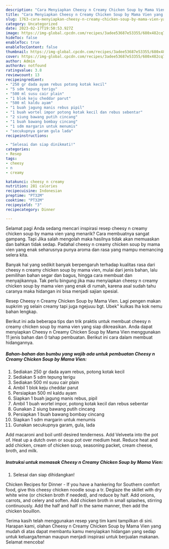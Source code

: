 ```yaml
---
description: "Cara Menyiapkan Cheesy n Creamy Chicken Soup by Mama Vien yang Bisa Manjain Lidah, Buat Buka Puasa Enak"
title: "Cara Menyiapkan Cheesy n Creamy Chicken Soup by Mama Vien yang Bisa Manjain Lidah, Buat Buka Puasa Enak"
slug: 1763-cara-menyiapkan-cheesy-n-creamy-chicken-soup-by-mama-vien-yang-bisa-manjain-lidah-buat-buka-puasa-enak
category: Uncategorized
date: 2023-02-17T19:50:53.927Z
image: https://img-global.cpcdn.com/recipes/3adee53687e53355/680x482cq70/cheesy-n-creamy-chicken-soup-by-mama-vien-foto-resep-utama.jpg
hideToc: false
enableToc: true
enableTocContent: false
thumbnail: https://img-global.cpcdn.com/recipes/3adee53687e53355/680x482cq70/cheesy-n-creamy-chicken-soup-by-mama-vien-foto-resep-utama.jpg
cover: https://img-global.cpcdn.com/recipes/3adee53687e53355/680x482cq70/cheesy-n-creamy-chicken-soup-by-mama-vien-foto-resep-utama.jpg
author: Admin
authorAv: notfound
ratingvalue: 3.8
reviewcount: 13
recipeingredient:
- "250 gr dada ayam rebus potong kotak kecil"
- "5 sdm tepung terigu"
- "500 ml susu cair plain"
- "1 blok keju cheddar parut"
- "500 ml kaldu ayam"
- "1 buah jagung manis rebus pipil"
- "1 buah wortel impor potong kotak kecil dan rebus sebentar"
- "2 siung bawang putih cincang"
- "1 buah bawang bombay cincang"
- "1 sdm margarin untuk menumis"
- "secukupnya garam gula lada"
recipeinstructions:

- "Selesai dan siap dinikmati!"
categories:
- Resep
tags:
- cheesy
- n
- creamy

katakunci: cheesy n creamy 
nutrition: 281 calories
recipecuisine: Indonesian
preptime: "PT32M"
cooktime: "PT32M"
recipeyield: "3"
recipecategory: Dinner

---
```



Selamat pagi Anda sedang mencari inspirasi resep cheesy n creamy chicken soup by mama vien yang menarik? Cara membuatnya sangat gampang. Tapi Jika salah mengolah maka hasilnya tidak akan memuaskan dan bahkan tidak sedap. Padahal cheesy n creamy chicken soup by mama vien yang enak seharusnya punya aroma dan rasa yang mampu memancing selera kita.


Banyak hal yang sedikit banyak berpengaruh terhadap kualitas rasa dari cheesy n creamy chicken soup by mama vien, mulai dari jenis bahan, lalu pemilihan bahan segar dan bagus, hingga cara membuat dan menyajikannya. Tak perlu bingung jika mau menyiapkan cheesy n creamy chicken soup by mama vien yang enak di rumah, karena asal sudah tahu caranya maka hidangan ini bisa menjadi sajian spesial.

Resep Cheesy n Creamy Chicken Soup by Mama Vien. Lagi pengen makan supkrim yg selain creamy tapi juga ngejuuu bgt. Ubek&#34; kulkas lha kok nemu bahan lengkap.


Berikut ini ada beberapa tips dan trik praktis untuk membuat cheesy n creamy chicken soup by mama vien yang siap dikreasikan. Anda dapat menyiapkan Cheesy n Creamy Chicken Soup by Mama Vien menggunakan 11 jenis bahan dan 0 tahap pembuatan. Berikut ini cara dalam membuat hidangannya.

<!--inarticleads1-->

##### Bahan-bahan dan bumbu yang wajib ada untuk pembuatan Cheesy n Creamy Chicken Soup by Mama Vien:

1. Sediakan 250 gr dada ayam rebus, potong kotak kecil
1. Sediakan 5 sdm tepung terigu
1. Sediakan 500 ml susu cair plain
1. Ambil 1 blok keju cheddar parut
1. Persiapkan 500 ml kaldu ayam
1. Siapkan 1 buah jagung manis rebus, pipil
1. Ambil 1 buah wortel impor, potong kotak kecil dan rebus sebentar
1. Gunakan 2 siung bawang putih cincang
1. Persiapkan 1 buah bawang bombay cincang
1. Siapkan 1 sdm margarin untuk menumis
1. Gunakan secukupnya garam, gula, lada


Add macaroni and boil until desired tenderness. Add Velveeta into the pot of. Heat up a dutch oven or soup pot over medium heat. Reduce heat and add chicken, cream of chicken soup, seasoning packet, cream cheese, broth, and milk. 

<!--inarticleads2-->

##### Instruksi untuk memasak Cheesy n Creamy Chicken Soup by Mama Vien:


1. Selesai dan siap dihidangkan!

Chicken Recipes for Dinner - If you have a hankering for Southern comfort food, give this cheesy chicken noodle soup a tr. Deglaze the skillet with dry white wine (or chicken broth if needed), and reduce by half. Add onions, carrots, and celery and soften. Add chicken broth in small splashes, stirring continuously. Add the half and half in the same manner, then add the chicken bouillon. 

Terima kasih telah menggunakan resep yang tim kami tampilkan di sini. Harapan kami, olahan Cheesy n Creamy Chicken Soup by Mama Vien yang mudah di atas dapat membantu kamu menyiapkan hidangan yang sedap untuk keluarga/teman maupun menjadi inspirasi untuk berjualan makanan. Selamat mencoba!
